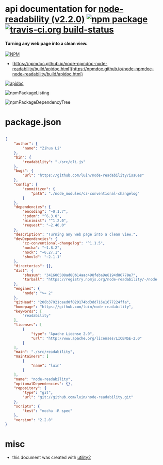 # api documentation for  [node-readability (v2.2.0)](https://github.com/luin/node-readability)  [![npm package](https://img.shields.io/npm/v/npmdoc-node-readability.svg?style=flat-square)](https://www.npmjs.org/package/npmdoc-node-readability) [![travis-ci.org build-status](https://api.travis-ci.org/npmdoc/node-npmdoc-node-readability.svg)](https://travis-ci.org/npmdoc/node-npmdoc-node-readability)
#### Turning any web page into a clean view.

[![NPM](https://nodei.co/npm/node-readability.png?downloads=true&downloadRank=true&stars=true)](https://www.npmjs.com/package/node-readability)

- [https://npmdoc.github.io/node-npmdoc-node-readability/build/apidoc.html](https://npmdoc.github.io/node-npmdoc-node-readability/build/apidoc.html)

[![apidoc](https://npmdoc.github.io/node-npmdoc-node-readability/build/screenCapture.buildCi.browser.%252Ftmp%252Fbuild%252Fapidoc.html.png)](https://npmdoc.github.io/node-npmdoc-node-readability/build/apidoc.html)

![npmPackageListing](https://npmdoc.github.io/node-npmdoc-node-readability/build/screenCapture.npmPackageListing.svg)

![npmPackageDependencyTree](https://npmdoc.github.io/node-npmdoc-node-readability/build/screenCapture.npmPackageDependencyTree.svg)



# package.json

```json

{
    "author": {
        "name": "Zihua Li"
    },
    "bin": {
        "readability": "./src/cli.js"
    },
    "bugs": {
        "url": "https://github.com/luin/node-readability/issues"
    },
    "config": {
        "commitizen": {
            "path": "./node_modules/cz-conventional-changelog"
        }
    },
    "dependencies": {
        "encoding": "~0.1.7",
        "jsdom": "^6.3.0",
        "minimist": "^1.2.0",
        "request": "~2.40.0"
    },
    "description": "Turning any web page into a clean view.",
    "devDependencies": {
        "cz-conventional-changelog": "^1.1.5",
        "mocha": "~1.8.2",
        "nock": "~0.27.1",
        "should": "~2.1.1"
    },
    "directories": {},
    "dist": {
        "shasum": "341606508ad80b14aac498feba9e8194d86778e7",
        "tarball": "https://registry.npmjs.org/node-readability/-/node-readability-2.2.0.tgz"
    },
    "engines": {
        "node": ">= 2"
    },
    "gitHead": "206b37021ceed0f029174bd3dd716e1677224ffa",
    "homepage": "https://github.com/luin/node-readability",
    "keywords": [
        "readability"
    ],
    "licenses": [
        {
            "type": "Apache License 2.0",
            "url": "http://www.apache.org/licenses/LICENSE-2.0"
        }
    ],
    "main": "./src/readability",
    "maintainers": [
        {
            "name": "luin"
        }
    ],
    "name": "node-readability",
    "optionalDependencies": {},
    "repository": {
        "type": "git",
        "url": "git://github.com/luin/node-readability.git"
    },
    "scripts": {
        "test": "mocha -R spec"
    },
    "version": "2.2.0"
}
```



# misc
- this document was created with [utility2](https://github.com/kaizhu256/node-utility2)
